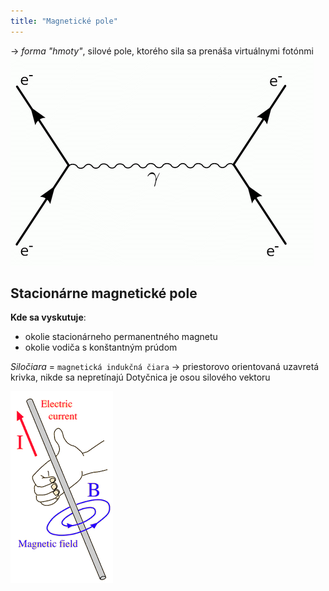```yaml
---
title: "Magnetické pole"
---
```


-> *forma "hmoty"*, silové pole, ktorého sila sa prenáša virtuálnymi fotónmi
	![300](../attachments/výmena_virtuálneho_fotónu.png)


## Stacionárne magnetické pole
**Kde sa vyskutuje**:
- okolie stacionárneho permanentného magnetu
- okolie vodiča s konštantným prúdom

*Siločiara* = `magnetická indukčná čiara`
-> priestorovo orientovaná uzavretá krivka, nikde sa nepretínajú
Dotyčnica je osou silového vektoru

![](../attachments/magnetické_pole_v_okolí_elektrického_prúdu.png)
